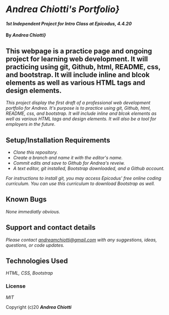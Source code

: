 # _Andrea Chiotti's Portfolio}_

#### _1st Independent Project for Intro Class at Epicodus, 4.4.20_

#### By _**Andrea Chiotti}**_

## This webpage is a practice page and ongoing project for learning web development. It will practicing using git, Github, html, README, css, and bootstrap. It will include inline and blcok elements as well as various HTML tags and design elements. 

_This project display the first draft of a professional web development portfolio for Andrea.  It's purpose is to practice using git, Github, html, README, css, and bootstrap. It will include inline and blcok elements as well as various HTML tags and design elements. It will also be a tool for employers in the future._

## Setup/Installation Requirements

* _Clone this repository._
* _Create a branch and name it with the editor's name._
* _Commit edits and save to Github for Andrea's reveiw._
* _A text editor, git installed, Bootstrap downloaded, and a Github account._

_For instructions to install git, you may access Epicodus' free online coding curriculum. You can use this curriculum to download Bootstrap as well._

## Known Bugs

_None immediatly obvious._

## Support and contact details

_Please contact andreamchiotti@gmail.com with any suggestions, ideas, questions, or code updates._

## Technologies Used

_HTML, CSS, Bootstrap_

### License

*MIT*

Copyright (c)20 **_Andrea Chiotti_**